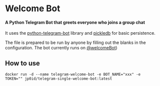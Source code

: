 # Welcome Bot

#### A Python Telegram Bot that greets everyone who joins a group chat

It uses the [python-telegram-bot](https://github.com/python-telegram-bot/python-telegram-bot) library and [pickledb](https://bitbucket.org/patx/pickledb) for basic persistence.

The file is prepared to be run by anyone by filling out the blanks in the configuration. The bot currently runs on [@welcomeBot](https://t.me/BestGroupWelcomeBot))

## How to use

```shell
docker run -d --name telegram-welcome-bot -e BOT_NAME="xxx" -e TOKEN="" jp0id/telegram-single-welcome-bot:latest
```
